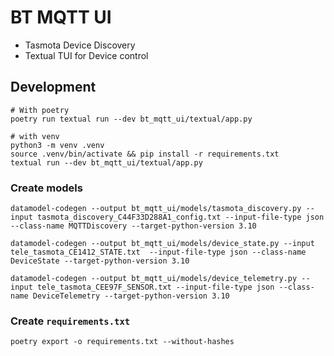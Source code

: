 # BT MQTT UI

- Tasmota Device Discovery
- Textual TUI for Device control

## Development

    # With poetry
    poetry run textual run --dev bt_mqtt_ui/textual/app.py

    # with venv
    python3 -m venv .venv
    source .venv/bin/activate && pip install -r requirements.txt
    textual run --dev bt_mqtt_ui/textual/app.py

### Create models

    datamodel-codegen --output bt_mqtt_ui/models/tasmota_discovery.py --input tasmota_discovery_C44F33D288A1_config.txt --input-file-type json --class-name MQTTDiscovery --target-python-version 3.10

    datamodel-codegen --output bt_mqtt_ui/models/device_state.py --input tele_tasmota_CE1412_STATE.txt  --input-file-type json --class-name DeviceState --target-python-version 3.10

    datamodel-codegen --output bt_mqtt_ui/models/device_telemetry.py --input tele_tasmota_CEE97F_SENSOR.txt --input-file-type json --class-name DeviceTelemetry --target-python-version 3.10

### Create `requirements.txt`

    poetry export -o requirements.txt --without-hashes